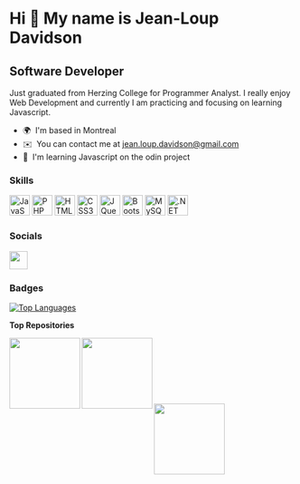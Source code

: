 Hi 👋 My name is Jean-Loup Davidson
===================================

Software Developer
------------------

Just graduated from Herzing College for Programmer Analyst. I really enjoy Web Development and currently I am practicing and focusing on learning Javascript.

* 🌍  I'm based in Montreal
* ✉️  You can contact me at [jean.loup.davidson@gmail.com](mailto:jean.loup.davidson@gmail.com)
* 🧠  I'm learning Javascript on the odin project

### Skills


<p align="left">
<a href="https://developer.mozilla.org/en-US/docs/Web/JavaScript" target="_blank" rel="noreferrer"><img src="https://raw.githubusercontent.com/danielcranney/readme-generator/main/public/icons/skills/javascript-colored.svg" width="36" height="36" alt="JavaScript" /></a>
<a href="https://www.php.net/" target="_blank" rel="noreferrer"><img src="https://raw.githubusercontent.com/danielcranney/readme-generator/main/public/icons/skills/php-colored.svg" width="36" height="36" alt="PHP" /></a>
<a href="https://developer.mozilla.org/en-US/docs/Glossary/HTML5" target="_blank" rel="noreferrer"><img src="https://raw.githubusercontent.com/danielcranney/readme-generator/main/public/icons/skills/html5-colored.svg" width="36" height="36" alt="HTML5" /></a>
<a href="https://www.w3.org/TR/CSS/#css" target="_blank" rel="noreferrer"><img src="https://raw.githubusercontent.com/danielcranney/readme-generator/main/public/icons/skills/css3-colored.svg" width="36" height="36" alt="CSS3" /></a>
<a href="https://jquery.com/" target="_blank" rel="noreferrer"><img src="https://raw.githubusercontent.com/danielcranney/readme-generator/main/public/icons/skills/jquery-colored.svg" width="36" height="36" alt="JQuery" /></a>
<a href="https://getbootstrap.com/" target="_blank" rel="noreferrer"><img src="https://raw.githubusercontent.com/danielcranney/readme-generator/main/public/icons/skills/bootstrap-colored.svg" width="36" height="36" alt="Bootstrap" /></a>
<a href="https://www.mysql.com/" target="_blank" rel="noreferrer"><img src="https://raw.githubusercontent.com/danielcranney/readme-generator/main/public/icons/skills/mysql-colored.svg" width="36" height="36" alt="MySQL" /></a>
<a href="https://dotnet.microsoft.com/en-us/" target="_blank" rel="noreferrer"><img src="https://raw.githubusercontent.com/danielcranney/readme-generator/main/public/icons/skills/dot-net-colored.svg" width="36" height="36" alt=".NET" /></a>
</p>


### Socials

<p align="left"> <a href="https://www.github.com/JeanLoupD" target="_blank" rel="noreferrer"><img src="https://raw.githubusercontent.com/danielcranney/readme-generator/main/public/icons/socials/github.svg" width="32" height="32" /></a></p>

### Badges

<a href="https://github.com/JeanLoupD" align="left"><img src="https://github-readme-stats.vercel.app/api/top-langs/?username=JeanLoupD&langs_count=10&title_color=ffffff&text_color=ffffff&icon_color=0891b2&bg_color=14532d&hide_border=true&locale=en&custom_title=Top%20%Languages" alt="Top Languages" /></a>

<b>Top Repositories</b>

<div width="100%" align="center" >
  <a href="https://github.com/JeanLoupD/team_php_project" align="left"><img align="left" width="auto" src="https://github-readme-stats.vercel.app/api/pin/?username=JeanLoupD&repo=team_php_project&title_color=ffffff&text_color=ffffff&icon_color=0891b2&bg_color=14532d&hide_border=true&locale=en"style="max-width: 100%;height: 125px;" /></a>
  
  <a href="https://github.com/JeanLoupD/html_project" align="left"><img align="left" width="auto" src="https://github-readme-stats.vercel.app/api/pin/?username=JeanLoupD&repo=html_project&title_color=ffffff&text_color=ffffff&icon_color=0891b2&bg_color=14532d&hide_border=true&locale=en" style="max-width: 100%;height: 125px;" /></a></div>

<br /><br /><br /><br /><br /><br />


<div width="100%" align="center"><a href="https://github.com/JeanLoupD/vb_final_project" align="left"><img align="left" width="auto" src="https://github-readme-stats.vercel.app/api/pin/?username=JeanLoupD&repo=vb_final_project&title_color=ffffff&text_color=ffffff&icon_color=0891b2&bg_color=14532d&hide_border=true&locale=en" style="max-width: 100%;height: 125px;"/></a></div>
